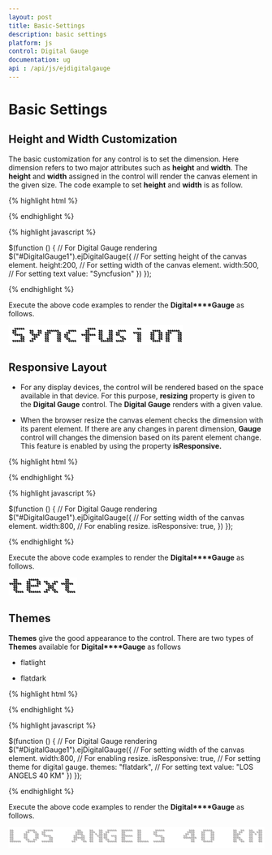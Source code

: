 ```yaml
---
layout: post
title: Basic-Settings
description: basic settings
platform: js
control: Digital Gauge
documentation: ug
api : /api/js/ejdigitalgauge
---
```


# Basic Settings

## Height and Width Customization

The basic customization for any control is to set the dimension. Here dimension refers to two major attributes such as **height** and **width**. The **height** and **width** assigned in the control will render the canvas element in the given size. The code example to set **height** and **width** is as follow.

{% highlight html %}

<div id="DigitalGauge1"></div>

{% endhighlight %}

{% highlight javascript %}

 $(function () {
        // For Digital Gauge rendering
        $("#DigitalGauge1").ejDigitalGauge({
            // For setting height of the canvas element.
          height:200,
            // For setting width of the canvas element.
          width:500,
            // For setting text
          value: "Syncfusion"
        })
    });



{% endhighlight %}



Execute the above code examples to render the **Digital****Gauge** as follows. 

![](/js/DigitalGauge/Basic-Settings_images/Basic-Settings_img1.png)



## Responsive Layout

* For any display devices, the control will be rendered based on the space available in that device. For this purpose, **resizing** property is given to the **Digital Gauge** control. The **Digital Gauge** renders with a given value. 

* When the browser resize the canvas element checks the dimension with its parent element. If there are any changes in parent dimension, **Gauge** control will changes the dimension based on its parent element change. This feature is enabled by using the property **isResponsive.**


{% highlight html %}

<div id="DigitalGauge1"></div>

{% endhighlight %}

{% highlight javascript %}

$(function () {
        // For Digital Gauge rendering
        $("#DigitalGauge1").ejDigitalGauge({
            // For setting width of the canvas element.
            width:800,
            // For enabling resize.
           isResponsive: true,
})
    });


{% endhighlight %}



Execute the above code examples to render the **Digital****Gauge** as follows. 

![](/js/DigitalGauge/Basic-Settings_images/Basic-Settings_img2.png)



## Themes

**Themes** give the good appearance to the control. There are two types of **Themes** available for **Digital****Gauge** as follows

* flatlight

* flatdark

{% highlight html %}

<div id="DigitalGauge1"></div>

{% endhighlight %}


{% highlight javascript %}


 $(function () {
        // For Digital Gauge rendering
        $("#DigitalGauge1").ejDigitalGauge({
            // For setting width of the canvas element.
            width:800,
            // For enabling resize.
          isResponsive: true,
            // For setting theme for digital gauge.
          themes: "flatdark",
            // For setting text
          value: "LOS ANGELS 40 KM"
        })
    });


{% endhighlight %}



Execute the above code examples to render the **Digital****Gauge** as follows. 

![](/js/DigitalGauge/Basic-Settings_images/Basic-Settings_img3.png)



